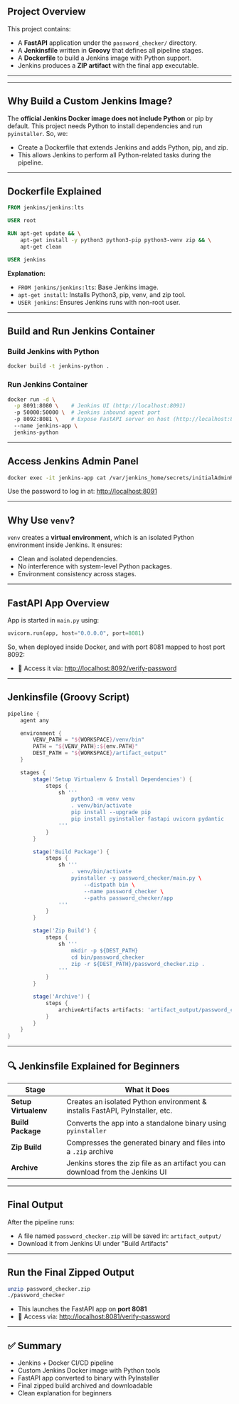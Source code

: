 ##  Project Overview

This project contains:

* A **FastAPI** application under the `password_checker/` directory.
* A **Jenkinsfile** written in **Groovy** that defines all pipeline stages.
* A **Dockerfile** to build a Jenkins image with Python support.
* Jenkins produces a **ZIP artifact** with the final app executable.

---


---

##  Why Build a Custom Jenkins Image?

The **official Jenkins Docker image does not include Python** or pip by default. This project needs Python to install dependencies and run `pyinstaller`. So, we:

* Create a Dockerfile that extends Jenkins and adds Python, pip, and zip.
* This allows Jenkins to perform all Python-related tasks during the pipeline.

---

##  Dockerfile Explained

```dockerfile
FROM jenkins/jenkins:lts

USER root

RUN apt-get update && \
    apt-get install -y python3 python3-pip python3-venv zip && \
    apt-get clean

USER jenkins
```

**Explanation:**

* `FROM jenkins/jenkins:lts`: Base Jenkins image.
* `apt-get install`: Installs Python3, pip, venv, and zip tool.
* `USER jenkins`: Ensures Jenkins runs with non-root user.

---

## Build and Run Jenkins Container

###  Build Jenkins with Python

```bash
docker build -t jenkins-python .
```

###  Run Jenkins Container

```bash
docker run -d \
  -p 8091:8080 \	# Jenkins UI (http://localhost:8091)
  -p 50000:50000 \	# Jenkins inbound agent port
  -p 8092:8081 \	# Expose FastAPI server on host (http://localhost:8092)
  --name jenkins-app \
  jenkins-python
```

---

##  Access Jenkins Admin Panel

```bash
docker exec -it jenkins-app cat /var/jenkins_home/secrets/initialAdminPassword
```

Use the password to log in at: [http://localhost:8091](http://localhost:8091)

---

##  Why Use `venv`?

`venv` creates a **virtual environment**, which is an isolated Python environment inside Jenkins. It ensures:

* Clean and isolated dependencies.
* No interference with system-level Python packages.
* Environment consistency across stages.

---

##  FastAPI App Overview

App is started in `main.py` using:

```python
uvicorn.run(app, host="0.0.0.0", port=8081)
```

So, when deployed inside Docker, and with port 8081 mapped to host port 8092:

* 📍 Access it via: [http://localhost:8092/verify-password](http://localhost:8092/verify-password)

---

## Jenkinsfile (Groovy Script)

```groovy
pipeline {
    agent any

    environment {
        VENV_PATH = "${WORKSPACE}/venv/bin"
        PATH = "${VENV_PATH}:${env.PATH}"
        DEST_PATH = "${WORKSPACE}/artifact_output"
    }

    stages {
        stage('Setup Virtualenv & Install Dependencies') {
            steps {
                sh '''
                    python3 -m venv venv
                    . venv/bin/activate
                    pip install --upgrade pip
                    pip install pyinstaller fastapi uvicorn pydantic
                '''
            }
        }

        stage('Build Package') {
            steps {
                sh '''
                    . venv/bin/activate
                    pyinstaller -y password_checker/main.py \
                        --distpath bin \
                        --name password_checker \
                        --paths password_checker/app
                '''
            }
        }

        stage('Zip Build') {
            steps {
                sh '''
                    mkdir -p ${DEST_PATH}
                    cd bin/password_checker
                    zip -r ${DEST_PATH}/password_checker.zip .
                '''
            }
        }

        stage('Archive') {
            steps {
                archiveArtifacts artifacts: 'artifact_output/password_checker.zip', allowEmptyArchive: false
            }
        }
    }
}
```

---

## 🔍 Jenkinsfile Explained for Beginners

| Stage                | What it Does                                                                    |
| -------------------- | ------------------------------------------------------------------------------- |
| **Setup Virtualenv** | Creates an isolated Python environment & installs FastAPI, PyInstaller, etc.    |
| **Build Package**    | Converts the app into a standalone binary using `pyinstaller`                   |
| **Zip Build**        | Compresses the generated binary and files into a `.zip` archive                 |
| **Archive**          | Jenkins stores the zip file as an artifact you can download from the Jenkins UI |

---

## Final Output

After the pipeline runs:

* A file named `password_checker.zip` will be saved in: `artifact_output/`
* Download it from Jenkins UI under "Build Artifacts"

---

##  Run the Final Zipped Output

```bash
unzip password_checker.zip
./password_checker
```

* This launches the FastAPI app on **port 8081**
* 📍 Access via: [http://localhost:8081/verify-password](http://localhost:8081/verify-password)

---


## ✅ Summary

* Jenkins + Docker CI/CD pipeline
* Custom Jenkins Docker image with Python tools
* FastAPI app converted to binary with PyInstaller
* Final zipped build archived and downloadable
* Clean explanation for beginners
